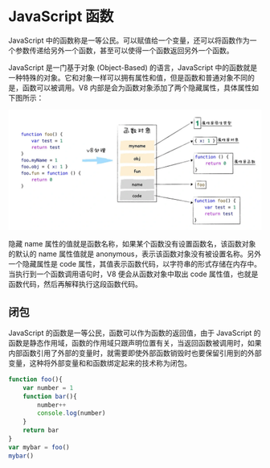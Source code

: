 # JavaScript 函数

JavaScript 中的函数称是一等公民。可以赋值给一个变量，还可以将函数作为一个参数传递给另外一个函数，甚至可以使得一个函数返回另外一个函数。

JavaScript 是一门基于对象 (Object-Based) 的语言，JavaScript 中的函数就是一种特殊的对象。它和对象一样可以拥有属性和值，但是函数和普通对象不同的是，函数可以被调用。V8 内部是会为函数对象添加了两个隐藏属性，具体属性如下图所示：

![函数对象具有隐藏属性](images/a1ef4e802d749a6a6e3656c50acb56084204e3c60cd5fd01cf0182fe6d94c7f2.png)  

隐藏 name 属性的值就是函数名称，如果某个函数没有设置函数名，该函数对象的默认的 name 属性值就是 anonymous，表示该函数对象没有被设置名称。另外一个隐藏属性是 code 属性，其值表示函数代码，以字符串的形式存储在内存中。当执行到一个函数调用语句时，V8 便会从函数对象中取出 code 属性值，也就是函数代码，然后再解释执行这段函数代码。

## 闭包

JavaScript 的函数是一等公民，函数可以作为函数的返回值，由于 JavaScript 的函数是静态作用域，函数的作用域只跟声明位置有关，当返回函数被调用时，如果内部函数引用了外部的变量时，就需要即使外部函数销毁时也要保留引用到的外部变量，这种将外部变量和和函数绑定起来的技术称为闭包。

```javascript
function foo(){
    var number = 1
    function bar(){
        number++
        console.log(number)
    }
    return bar
}
var mybar = foo()
mybar()
```